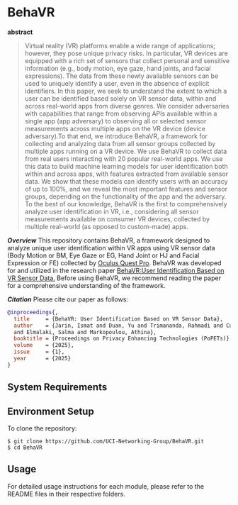 # BehaVR

**abstract**
>Virtual reality (VR) platforms enable a wide range of applications; however, they pose unique privacy risks. In particular, VR devices are equipped with a rich set of sensors that collect personal and sensitive information (e.g., body motion, eye gaze, hand joints, and facial expressions). The data from these newly available sensors can be used to uniquely identify a user, even in the absence of explicit identifiers. In this paper, we seek to understand the extent to which a user can be identified based solely on VR sensor data, within and across real-world apps from diverse genres. We consider adversaries with capabilities that range from observing APIs available within a single app (app adversary) to observing all or selected sensor measurements across multiple apps on the VR device (device adversary).To that end, we introduce BehaVR, a framework for collecting and analyzing data from all sensor groups collected by multiple apps running on a VR device. We use BehaVR to collect data from real users interacting with 20 popular real-world apps. We use this data to build machine learning models for user identification both within and across apps, with features extracted from available sensor data. We show that these models can identify users with an accuracy of up to 100%, and we reveal the most important features and sensor groups, depending on the functionality of the app and the adversary. To the best of our knowledge, BehaVR is the first to comprehensively analyze user identification in VR, i.e., considering all sensor measurements available on consumer VR devices, collected by multiple real-world (as opposed to custom-made) apps.

***Overview***
This repository contains BehaVR, a framework designed to analyze unique user identification within VR apps using VR sensor data (Body Motion or BM, Eye Gaze or EG, Hand Joint or HJ and Facial Expression or FE) collected by [Oculus Quest Pro](https://www.meta.com/quest/quest-pro/). BehaVR was developed for and utilized in the research paper [BehaVR:User Identification Based on VR Sensor Data.](https://arxiv.org/pdf/2308.07304) Before using BehaVR, we recommend reading the paper for a comprehensive understanding of the framework. 

***Citation***
Please cite our paper as follows:

```bibtex
@inproceedings{,
  title     = {BehaVR: User Identification Based on VR Sensor Data},
  author    = {Jarin, Ismat and Duan, Yu and Trimananda, Rahmadi and Cui, Hao 
  and Elmalaki, Salma and Markopoulou, Athina},
  booktitle = {Proceedings on Privacy Enhancing Technologies (PoPETs)},
  volume    = {2025},
  issue     = {1},
  year      = {2025}
}
```

## System Requirements

## Environment Setup

To clone the repository:

```console
$ git clone https://github.com/UCI-Networking-Group/BehaVR.git
$ cd BehaVR
```


## Usage
For detailed usage instructions for each module, please refer to the README files in their respective folders.
